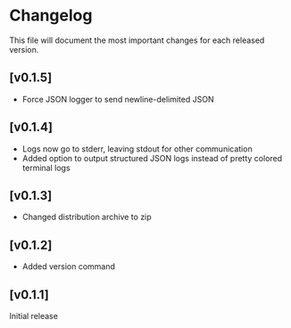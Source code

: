 # Changelog

This file will document the most important changes for each released version.

## [v0.1.5]
- Force JSON logger to send newline-delimited JSON

## [v0.1.4]
- Logs now go to stderr, leaving stdout for other communication
- Added option to output structured JSON logs instead of pretty colored terminal logs

## [v0.1.3]
- Changed distribution archive to zip

## [v0.1.2]
- Added version command

## [v0.1.1]
Initial release
